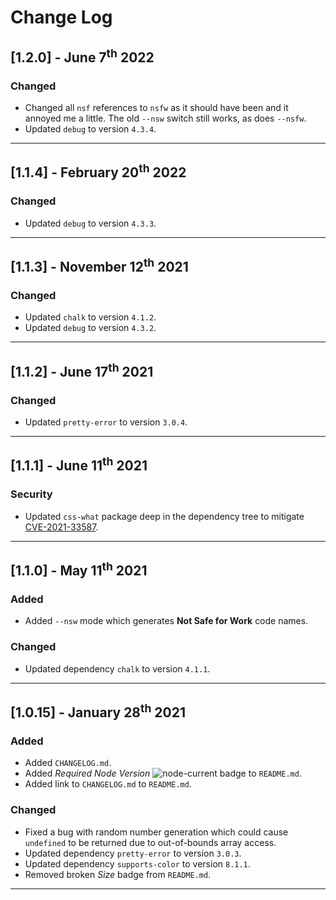 # Change Log

## [1.2.0] - June 7<sup>th</sup> 2022

### Changed

* Changed all `nsf` references to `nsfw` as it should have been and it annoyed me a little. The old `--nsw` switch still works, as does `--nsfw`.
* Updated `debug` to version `4.3.4`.

---

## [1.1.4] - February 20<sup>th</sup> 2022

### Changed

* Updated `debug` to version `4.3.3`.

---

## [1.1.3] - November 12<sup>th</sup> 2021

### Changed

* Updated `chalk` to version `4.1.2`.
* Updated `debug` to version `4.3.2`.

---

## [1.1.2] - June 17<sup>th</sup> 2021

### Changed

* Updated `pretty-error` to version `3.0.4`.

---

## [1.1.1] - June 11<sup>th</sup> 2021

### Security

* Updated `css-what` package deep in the dependency tree to mitigate [CVE-2021-33587](https://www.npmjs.com/advisories/1754).

---

## [1.1.0] - May 11<sup>th</sup> 2021

### Added

* Added `--nsw` mode which generates **Not Safe for Work** code names.

### Changed

* Updated dependency `chalk` to version `4.1.1`.

---

## [1.0.15] - January 28<sup>th</sup> 2021

### Added

* Added `CHANGELOG.md`.
* Added *Required Node Version* ![node-current](https://img.shields.io/node/v/codename-generator?style=social) badge to `README.md`.
* Added link to `CHANGELOG.md` to `README.md`.

### Changed

* Fixed a bug with random number generation which could cause `undefined` to be returned due to out-of-bounds array access.
* Updated dependency `pretty-error` to version `3.0.3`.
* Updated dependency `supports-color` to version `8.1.1`.
* Removed broken *Size* badge from `README.md`.

---
